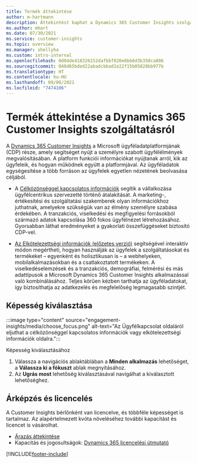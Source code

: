 ```yaml
---
title: Termék áttekintése
author: m-hartmann
description: Áttekintést kaphat a Dynamics 365 Customer Insights szolgáltatásról és a képességeiről.
ms.author: mhart
ms.date: 07/30/2021
ms.service: customer-insights
ms.topic: overview
ms.manager: shellyha
ms.custom: intro-internal
ms.openlocfilehash: 0d04de418326152dafbbf020e6bb6d3b350ca806
ms.sourcegitcommit: 048d65bded22abadcbbad1e22f15b05828bb977b
ms.translationtype: HT
ms.contentlocale: hu-HU
ms.lasthandoff: 09/06/2021
ms.locfileid: "7474106"
---
```

# <a name="product-overview-for-dynamics-365-customer-insights"></a>Termék áttekintése a Dynamics 365 Customer Insights szolgáltatásról

A [Dynamics 365 Customer Insights](https://dynamics.microsoft.com/ai/customer-insights/) a Microsoft ügyféladatplatformjának (CDP) része, amely segítséget nyújt a személyre szabott ügyfélélmények megvalósításában. A platform funkciói információkat nyújtanak arról, kik az ügyfeleik, és hogyan működnek együtt a platformjával. Az ügyféladatok egységesítése a több forráson az ügyfelek egyetlen nézetének beolvasása céljából.


- A [Célközönséggel kapcsolatos információk](audience-insights/overview.md) segítik a vállalkozása ügyfélcentrikus szervezetté történő átalakítását. A marketing-, értékesítési és szolgáltatási szakemberek olyan információkhoz juthatnak, amelyekre szükségük van az élmény személyre szabása érdekében. A tranzakciós, viselkedési és megfigyelési forrásokból származó adatok kapcsolása 360 fokos ügyfélnézet létrehozásához. Gyorsabban láthat eredményeket a gyakorlati összefüggéseket biztosító CDP-vel. 

- [Az Elkötelezettségi információk (előzetes verzió)](engagement-insights/index.yml) segítségével interaktív módon megértheti, hogyan használják az ügyfelek a szolgáltatásokat és termékeket – egyenként és holisztikusan is – a webhelyeken, mobilalkalmazásokban és a csatlakoztatott termékeken. A viselkedéselemzések és a tranzakciós, demográfiai, felmérési és más adattípusok a Microsoft Dynamics 365 Customer Insights alkalmazással való kombinálásához. Teljes körűen kézben tarthatja az ügyféladatokat, így biztosíthatja az adatkezelés és megfelelőség legmagasabb szintjét.
 
## <a name="choose-a-capability"></a>Képesség kiválasztása

:::image type="content" source="engagement-insights/media/choose_focus.png" alt-text="Az Ügyfélkapcsolat oldaláról eljuthat a célközönséggel kapcsolatos információk vagy elkötelezettségi információk oldalra.":::

Képesség kiválasztásához

1. Válassza a navigációs ablaktáblában a **Minden alkalmazás** lehetőséget, a **Válassza ki a fókuszt** ablak megnyitásához.
1. Az **Ugrás most** lehetőség kiválasztásával navigálhat a kiválasztott lehetőséghez.

## <a name="pricing-and-licensing"></a>Árképzés és licencelés

A Customer Insights bérlőnként van licencelve, és többféle képességet is tartalmaz. Az alapértelmezett kvóta növeléséhez további kapacitást és licencet is vásárolhat. 
- [Árazás áttekintése](https://dynamics.microsoft.com/ai/customer-insights/pricing/)
- Kapacitás és jogosultságok: [Dynamics 365 licencelési útmutató](https://go.microsoft.com/fwlink/?LinkId=866544)

[!INCLUDE[footer-include](includes/footer-banner.md)]